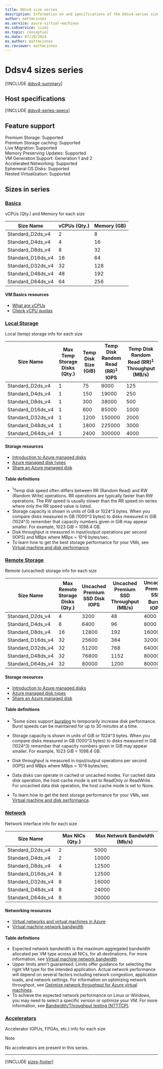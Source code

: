 ```yaml
---
title: Ddsv4 size series
description: Information on and specifications of the Ddsv4-series sizes
author: mattmcinnes
ms.service: azure-virtual-machines
ms.subservice: sizes
ms.topic: conceptual
ms.date: 07/29/2024
ms.author: mattmcinnes
ms.reviewer: mattmcinnes
---
```


# Ddsv4 sizes series

[!INCLUDE [ddsv4-summary](./includes/ddsv4-series-summary.md)]

## Host specifications
[!INCLUDE [ddsv4-series-specs](./includes/ddsv4-series-specs.md)]

## Feature support

Premium Storage: Supported<br>
Premium Storage caching: Supported<br>
Live Migration: Supported<br>
Memory Preserving Updates: Supported<br>
VM Generation Support: Generation 1 and 2<br>
Accelerated Networking: Supported<br>
Ephemeral OS Disks: Supported<br>
Nested Virtualization: Supported<br>

## Sizes in series

### [Basics](#tab/sizebasic)

vCPUs (Qty.) and Memory for each size

| Size Name | vCPUs (Qty.) | Memory (GB) |
| --- | --- | --- |
| Standard_D2ds_v4 | 2 | 8 |
| Standard_D4ds_v4 | 4 | 16 |
| Standard_D8ds_v4 | 8 | 32 |
| Standard_D16ds_v4 | 16 | 64 |
| Standard_D32ds_v4 | 32 | 128 |
| Standard_D48ds_v4 | 48 | 192 |
| Standard_D64ds_v4 | 64 | 256 |

#### VM Basics resources
- [What are vCPUs](../../../virtual-machines/managed-disks-overview.md)
- [Check vCPU quotas](../../../virtual-machines/quotas.md)

### [Local Storage](#tab/sizestoragelocal)

Local (temp) storage info for each size

| Size Name | Max Temp Storage Disks (Qty.) | Temp Disk Size (GiB) | Temp Disk Random Read (RR)<sup>1</sup> IOPS | Temp Disk Random Read (RR)<sup>1</sup> Throughput (MB/s) |
| --- | --- | --- | --- | --- |
| Standard_D2ds_v4 | 1 | 75 | 9000 | 125 |
| Standard_D4ds_v4 | 1 | 150 | 19000 | 250 |
| Standard_D8ds_v4 | 1 | 300 | 38000 | 500 |
| Standard_D16ds_v4 | 1 | 600 | 85000 | 1000 |
| Standard_D32ds_v4 | 1 | 1200 | 150000 | 2000 |
| Standard_D48ds_v4 | 1 | 1800 | 225000 | 3000 |
| Standard_D64ds_v4 | 1 | 2400 | 300000 | 4000 |

#### Storage resources
- [Introduction to Azure managed disks](../../../virtual-machines/managed-disks-overview.md)
- [Azure managed disk types](../../../virtual-machines/disks-types.md)
- [Share an Azure managed disk](../../../virtual-machines/disks-shared.md)

#### Table definitions
- <sup>1</sup>Temp disk speed often differs between RR (Random Read) and RW (Random Write) operations. RR operations are typically faster than RW operations. The RW speed is usually slower than the RR speed on series where only the RR speed value is listed.
- Storage capacity is shown in units of GiB or 1024^3 bytes. When you compare disks measured in GB (1000^3 bytes) to disks measured in GiB (1024^3) remember that capacity numbers given in GiB may appear smaller. For example, 1023 GiB = 1098.4 GB.
- Disk throughput is measured in input/output operations per second (IOPS) and MBps where MBps = 10^6 bytes/sec.
- To learn how to get the best storage performance for your VMs, see [Virtual machine and disk performance](../../../virtual-machines/disks-performance.md).

### [Remote Storage](#tab/sizestorageremote)

Remote (uncached) storage info for each size

| Size Name | Max Remote Storage Disks (Qty.) | Uncached Premium SSD Disk IOPS | Uncached Premium SSD Throughput (MB/s) | Uncached Premium SSD Burst<sup>1</sup> IOPS | Uncached Premium SSD Burst<sup>1</sup> Throughput (MB/s) |
| --- | --- | --- | --- | --- | --- |
| Standard_D2ds_v4 | 4 | 3200 | 48 | 4000 | 200 |
| Standard_D4ds_v4 | 8 | 6400 | 96 | 8000 | 200 |
| Standard_D8ds_v4 | 16 | 12800 | 192 | 16000 | 400 |
| Standard_D16ds_v4 | 32 | 25600 | 384 | 32000 | 800 |
| Standard_D32ds_v4 | 32 | 51200 | 768 | 64000 | 1600 |
| Standard_D48ds_v4 | 32 | 76800 | 1152 | 80000 | 2000 |
| Standard_D64ds_v4 | 32 | 80000 | 1200 | 80000 | 2000 |

#### Storage resources
- [Introduction to Azure managed disks](../../../virtual-machines/managed-disks-overview.md)
- [Azure managed disk types](../../../virtual-machines/disks-types.md)
- [Share an Azure managed disk](../../../virtual-machines/disks-shared.md)

#### Table definitions
- <sup>1</sup>Some sizes support [bursting](../../disk-bursting.md) to temporarily increase disk performance. Burst speeds can be maintained for up to 30 minutes at a time.

- Storage capacity is shown in units of GiB or 1024^3 bytes. When you compare disks measured in GB (1000^3 bytes) to disks measured in GiB (1024^3) remember that capacity numbers given in GiB may appear smaller. For example, 1023 GiB = 1098.4 GB.
- Disk throughput is measured in input/output operations per second (IOPS) and MBps where MBps = 10^6 bytes/sec.
- Data disks can operate in cached or uncached modes. For cached data disk operation, the host cache mode is set to ReadOnly or ReadWrite. For uncached data disk operation, the host cache mode is set to None.
- To learn how to get the best storage performance for your VMs, see [Virtual machine and disk performance](../../../virtual-machines/disks-performance.md).


### [Network](#tab/sizenetwork)

Network interface info for each size

| Size Name | Max NICs (Qty.) | Max Network Bandwidth (Mb/s) |
| --- | --- | --- |
| Standard_D2ds_v4 | 2 | 5000 |
| Standard_D4ds_v4 | 2 | 10000 |
| Standard_D8ds_v4 | 4 | 12500 |
| Standard_D16ds_v4 | 8 | 12500 |
| Standard_D32ds_v4 | 8 | 16000 |
| Standard_D48ds_v4 | 8 | 24000 |
| Standard_D64ds_v4 | 8 | 30000 |

#### Networking resources
- [Virtual networks and virtual machines in Azure](/azure/virtual-network/network-overview)
- [Virtual machine network bandwidth](/azure/virtual-network/virtual-machine-network-throughput)

#### Table definitions
- Expected network bandwidth is the maximum aggregated bandwidth allocated per VM type across all NICs, for all destinations. For more information, see [Virtual machine network bandwidth](/azure/virtual-network/virtual-machine-network-throughput)
- Upper limits aren't guaranteed. Limits offer guidance for selecting the right VM type for the intended application. Actual network performance will depend on several factors including network congestion, application loads, and network settings. For information on optimizing network throughput, see [Optimize network throughput for Azure virtual machines](/azure/virtual-network/virtual-network-optimize-network-bandwidth). 
-  To achieve the expected network performance on Linux or Windows, you may need to select a specific version or optimize your VM. For more information, see [Bandwidth/Throughput testing (NTTTCP)](/azure/virtual-network/virtual-network-bandwidth-testing).

### [Accelerators](#tab/sizeaccelerators)

Accelerator (GPUs, FPGAs, etc.) info for each size

> [!NOTE]
> No accelerators are present in this series.

---

[!INCLUDE [sizes-footer](../includes/sizes-footer.md)]


